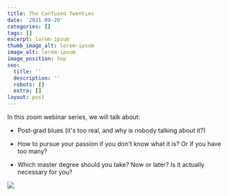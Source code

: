 ```yaml
---
title: The Confused Twenties
date: '2021-09-20'
categories: []
tags: []
excerpt: lorem-ipsum
thumb_image_alt: lorem-ipsum
image_alt: lorem-ipsum
image_position: top
seo:
  title: ''
  description: ''
  robots: []
  extra: []
layout: post
---
```

In this zoom webinar series, we will talk about:

*   Post-grad blues (it's too real, and why is nobody talking about it?)

*   How to pursue your passion if you don't know what it is? Or if you have too many? 

*   Which master degree should you take? Now or later? Is it actually necessary for you?

![](images/Indah\_1.png)
